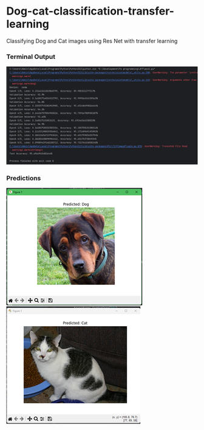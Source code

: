 # Dog-cat-classification-transfer-learning
Classifying Dog and Cat images using Res Net with transfer learning

### Terminal Output
![output](https://github.com/Rahul1511E/Dog-cat-classification-transfer-learning/blob/main/output.png)

### Predictions
![pred1](https://github.com/Rahul1511E/Dog-cat-classification-transfer-learning/blob/main/prediction1.png)
![pred2](https://github.com/Rahul1511E/Dog-cat-classification-transfer-learning/blob/main/prediction2.png)
